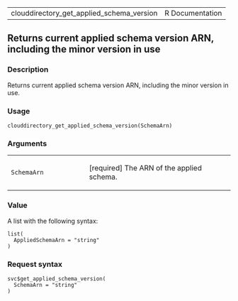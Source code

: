 <table style="width: 100%;">
<tbody>
<tr class="odd">
<td>clouddirectory_get_applied_schema_version</td>
<td style="text-align: right;">R Documentation</td>
</tr>
</tbody>
</table>

## Returns current applied schema version ARN, including the minor version in use

### Description

Returns current applied schema version ARN, including the minor version
in use.

### Usage

    clouddirectory_get_applied_schema_version(SchemaArn)

### Arguments

<table>
<colgroup>
<col style="width: 35%" />
<col style="width: 65%" />
</colgroup>
<tbody>
<tr class="odd">
<td><code
id="clouddirectory_get_applied_schema_version_:_SchemaArn">SchemaArn</code></td>
<td><p>[required] The ARN of the applied schema.</p></td>
</tr>
</tbody>
</table>

### Value

A list with the following syntax:

    list(
      AppliedSchemaArn = "string"
    )

### Request syntax

    svc$get_applied_schema_version(
      SchemaArn = "string"
    )
